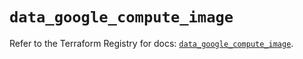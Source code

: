 # `data_google_compute_image`

Refer to the Terraform Registry for docs: [`data_google_compute_image`](https://registry.terraform.io/providers/hashicorp/google/6.34.0/docs/data-sources/compute_image).
